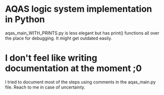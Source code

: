 # AQAS logic system implementation in Python


aqas_main_WITH_PRINTS.py is less elegant but has print() functions all over the place for debugging. It might get outdated easily.

# I don't feel like writing documentation at the moment ;0 
I tried to document most of the steps using comments in the aqas_main.py file. Reach to me in case of uncertainty.


